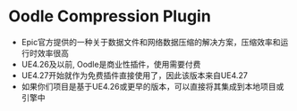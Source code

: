 # Oodle Compression Plugin
- Epic官方提供的一种关于数据文件和网络数据压缩的解决方案，压缩效率和运行时效率很高
- UE4.26及以前, Oodle是商业性插件，使用需要付费
- UE4.27开始就作为免费插件直接使用了，因此该版本来自UE4.27
- 如果你们项目是基于UE4.26或更早的版本，可以直接将其集成到本地项目或引擎中
